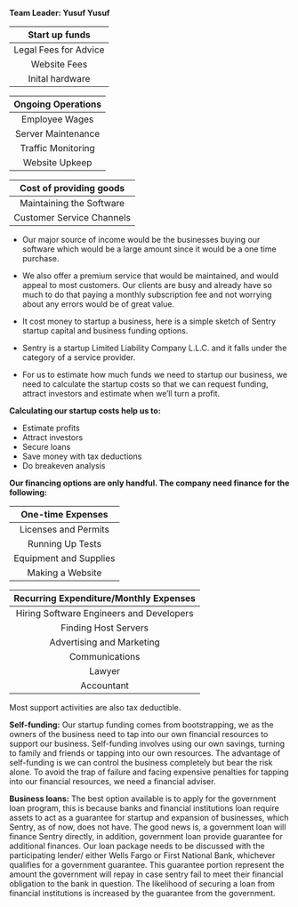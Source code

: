 **Team Leader: Yusuf Yusuf**


| Start up funds |
|:--------------:|
| Legal Fees for Advice |
| Website Fees |
| Inital hardware |

| Ongoing Operations |
| :---------------: |
| Employee Wages |
| Server Maintenance |
| Traffic Monitoring |
| Website Upkeep |

| Cost of providing goods |
| :---------------------: |
| Maintaining the Software |
| Customer Service Channels |

  - Our major source of income would be the businesses buying our software which would be a large amount since it would be a one time purchase.
  - We also offer a premium service that would be maintained, and would appeal to most customers. Our clients are busy and already have so much to do that paying a monthly subscription fee and not worrying about any errors would be of great value. 


  - It cost money to startup a business, here is a simple sketch of Sentry startup capital and business funding options.
  - Sentry is a startup Limited Liability Company L.L.C. and it falls under the category of a service provider.
  - For us to estimate how much funds we need to startup our business, we need to calculate the startup costs so that we can request funding, attract investors and estimate when we’ll turn a profit.
  
__Calculating our startup costs help us to:__

  - Estimate profits
  - Attract investors
  - Secure loans
  - Save money with tax deductions
  - Do breakeven analysis

__Our financing options are only handful. The company need finance for the following:__

| One-time Expenses|
| :----------------: |
| Licenses and Permits |
| Running Up Tests |
| Equipment and Supplies |
| Making a Website |

| Recurring Expenditure/Monthly Expenses |
| :---------------------------------------: |
| Hiring Software Engineers and Developers |
| Finding Host Servers |
| Advertising and Marketing |
| Communications |
| Lawyer |
| Accountant |

Most support activities are also tax deductible. 

__Self-funding:__
  Our startup funding comes from bootstrapping, we as the owners of the business need to tap into our own financial resources to support our business. Self-funding involves using our own savings, turning to family and friends or tapping into our own resources. The advantage of self-funding is we can control the business completely but bear the risk alone. To avoid the trap of failure and facing expensive penalties for tapping into our financial resources, we need a financial adviser.

__Business loans:__
  The best option available is to apply for the government loan program, this is because banks and financial institutions loan require assets to act as a guarantee for startup and expansion of businesses, which Sentry, as of now, does not have. The good news is, a government loan will finance Sentry directly, in addition, government loan provide guarantee for additional finances.
Our loan package needs to be discussed with the participating lender/ either Wells Fargo or First National Bank, whichever qualifies for a government guarantee. This guarantee portion represent the amount the government will repay in case sentry fail to meet their financial obligation to the bank in question. The likelihood of securing a loan from financial institutions is increased by the guarantee from the government.
